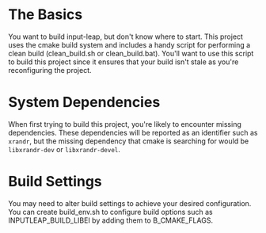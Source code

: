 # The Basics

You want to build input-leap, but don't know where to start. This project uses the cmake build system and includes a handy script for performing a clean build (clean\_build.sh or clean\_build.bat). You'll want to use this script to build this project since it ensures that your build isn't stale as you're reconfiguring the project.

# System Dependencies

When first trying to build this project, you're likely to encounter missing dependencies. These dependencies will be reported as an identifier such as `xrandr`, but the missing dependency that cmake is searching for would be `libxrandr-dev` or `libxrandr-devel`.

# Build Settings

You may need to alter build settings to achieve your desired configuration. You can create build\_env.sh to configure build options such as INPUTLEAP\_BUILD\_LIBEI by adding them to B\_CMAKE\_FLAGS.
